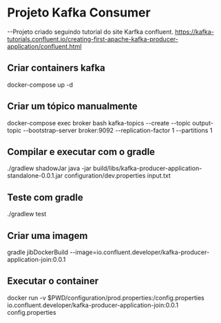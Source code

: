 # Projeto Kafka Consumer
--Projeto criado seguindo tutorial do site Karfka confluent.
https://kafka-tutorials.confluent.io/creating-first-apache-kafka-producer-application/confluent.html

## Criar containers kafka
docker-compose up -d

## Criar um tópico manualmente
docker-compose exec broker bash
kafka-topics --create --topic output-topic --bootstrap-server broker:9092 --replication-factor 1 --partitions 1

## Compilar e executar com o gradle
./gradlew shadowJar
java -jar build/libs/kafka-producer-application-standalone-0.0.1.jar configuration/dev.properties input.txt

## Teste com gradle
./gradlew test

## Criar uma imagem
gradle jibDockerBuild --image=io.confluent.developer/kafka-producer-application-join:0.0.1

## Executar o container
docker run -v $PWD/configuration/prod.properties:/config.properties io.confluent.developer/kafka-producer-application-join:0.0.1 config.properties
